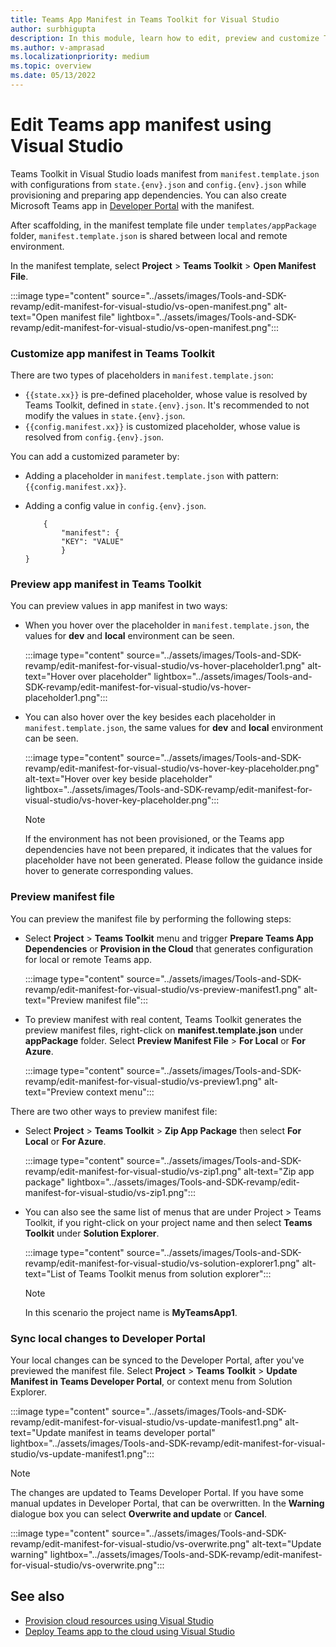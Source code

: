 ```yaml
---
title: Teams App Manifest in Teams Toolkit for Visual Studio
author: surbhigupta
description: In this module, learn how to edit, preview and customize Teams App Manifest in the different environment for Visual Studio.
ms.author: v-amprasad
ms.localizationpriority: medium
ms.topic: overview
ms.date: 05/13/2022
---
```


# Edit Teams app manifest using Visual Studio

Teams Toolkit in Visual Studio loads manifest from `manifest.template.json` with configurations from `state.{env}.json` and `config.{env}.json` while provisioning and preparing app dependencies. You can also create Microsoft Teams app in [Developer Portal](https://dev.teams.microsoft.com/apps) with the manifest.

After scaffolding, in the manifest template file under `templates/appPackage` folder,
`manifest.template.json` is shared between local and remote environment.

In the manifest template, select **Project** > **Teams Toolkit** > **Open Manifest File**.

:::image type="content" source="../assets/images/Tools-and-SDK-revamp/edit-manifest-for-visual-studio/vs-open-manifest.png" alt-text="Open manifest file" lightbox="../assets/images/Tools-and-SDK-revamp/edit-manifest-for-visual-studio/vs-open-manifest.png":::

### Customize app manifest in Teams Toolkit

There are two types of placeholders in `manifest.template.json`:

- `{{state.xx}}` is pre-defined placeholder, whose value is resolved by Teams Toolkit, defined in `state.{env}.json`. It's recommended to not modify the values in `state.{env}.json`.
- `{{config.manifest.xx}}` is customized placeholder, whose value is resolved from `config.{env}.json`.

You can add a customized parameter by:

- Adding a placeholder in `manifest.template.json` with pattern: `{{config.manifest.xx}}`.
- Adding a config value in `config.{env}.json`.

    ```
        {
            "manifest": {
            "KEY": "VALUE"
            }
    }
    ```

### Preview app manifest in Teams Toolkit

You can preview values in app manifest in two ways:

- When you hover over the placeholder in `manifest.template.json`, the values for **dev** and **local** environment can be seen.

   :::image type="content" source="../assets/images/Tools-and-SDK-revamp/edit-manifest-for-visual-studio/vs-hover-placeholder1.png" alt-text="Hover over placeholder" lightbox="../assets/images/Tools-and-SDK-revamp/edit-manifest-for-visual-studio/vs-hover-placeholder1.png":::

- You can also hover over the key besides each placeholder in `manifest.template.json`, the same values for **dev** and **local** environment can be seen.

   :::image type="content" source="../assets/images/Tools-and-SDK-revamp/edit-manifest-for-visual-studio/vs-hover-key-placeholder.png" alt-text="Hover over key beside placeholder" lightbox="../assets/images/Tools-and-SDK-revamp/edit-manifest-for-visual-studio/vs-hover-key-placeholder.png":::

   > [!NOTE]
   > If the environment has not been provisioned, or the Teams app dependencies have not been prepared, it indicates that the values for placeholder have not been generated. Please follow the guidance inside hover to generate corresponding values.

### Preview manifest file

You can preview the manifest file by performing the following steps:

- Select **Project** > **Teams Toolkit** menu and trigger **Prepare Teams App Dependencies** or **Provision in the Cloud** that generates configuration for local or remote Teams app.

   :::image type="content" source="../assets/images/Tools-and-SDK-revamp/edit-manifest-for-visual-studio/vs-preview-manifest1.png" alt-text="Preview manifest file":::

- To preview manifest with real content, Teams Toolkit generates the preview manifest files, right-click on **manifest.template.json** under **appPackage** folder. Select **Preview Manifest File** > **For Local** or **For Azure**.

   :::image type="content" source="../assets/images/Tools-and-SDK-revamp/edit-manifest-for-visual-studio/vs-preview1.png" alt-text="Preview context menu":::

There are two other ways to preview manifest file:

- Select **Project** > **Teams Toolkit** > **Zip App Package** then select **For Local** or **For Azure**.

    :::image type="content" source="../assets/images/Tools-and-SDK-revamp/edit-manifest-for-visual-studio/vs-zip1.png" alt-text="Zip app package" lightbox="../assets/images/Tools-and-SDK-revamp/edit-manifest-for-visual-studio/vs-zip1.png":::

- You can also see the same list of menus that are under Project > Teams Toolkit, if you right-click on your project name and then select **Teams Toolkit** under **Solution Explorer**.

    :::image type="content" source="../assets/images/Tools-and-SDK-revamp/edit-manifest-for-visual-studio/vs-solution-explorer1.png" alt-text="List of Teams Toolkit menus from solution explorer":::

    > [!NOTE]
    >In this scenario the project name is **MyTeamsApp1**.

### Sync local changes to Developer Portal

Your local changes can be synced to the Developer Portal, after you've previewed the manifest file. Select **Project** > **Teams Toolkit** > **Update Manifest in Teams Developer Portal**, or context menu from Solution Explorer.

:::image type="content" source="../assets/images/Tools-and-SDK-revamp/edit-manifest-for-visual-studio/vs-update-manifest1.png" alt-text="Update manifest in teams developer portal" lightbox="../assets/images/Tools-and-SDK-revamp/edit-manifest-for-visual-studio/vs-update-manifest1.png":::

> [!NOTE]
> The changes are updated to Teams Developer Portal. If you have some manual updates in Developer Portal, that can be overwritten. In the **Warning** dialogue box you can select **Overwrite and update** or **Cancel**.

:::image type="content" source="../assets/images/Tools-and-SDK-revamp/edit-manifest-for-visual-studio/vs-overwrite.png" alt-text="Update warning" lightbox="../assets/images/Tools-and-SDK-revamp/edit-manifest-for-visual-studio/vs-overwrite.png":::

## See also

- [Provision cloud resources using Visual Studio](provision-cloud-resources.md)
- [Deploy Teams app to the cloud using Visual Studio](deploy-teams-app.md)
